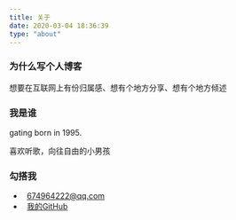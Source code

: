 ```yaml
---
title: 关于
date: 2020-03-04 18:36:39
type: "about"
---
```


### 为什么写个人博客

想要在互联网上有份归属感、想有个地方分享、想有个地方倾述

### 我是谁

gating born in 1995.

喜欢听歌，向往自由的小男孩


### 勾搭我

* <i class="fa fa-envelope"></i>&nbsp;&nbsp;674964222@qq.com
* <i class="fa fa-github"></i>&nbsp;&nbsp;<a href="http://www.github.com/gating/" target="_blank" title="gating的github">我的GitHub</a>

